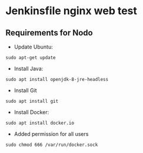 # Jenkinsfile nginx web test

## Requirements for Nodo

- Update Ubuntu:

`sudo apt-get update`

- Install Java:

`sudo apt install openjdk-8-jre-headless`

- Install Git

`sudo apt install git`

- Install Docker:

`sudo apt install docker.io`

- Added permission for all users

`sudo chmod 666 /var/run/docker.sock`
